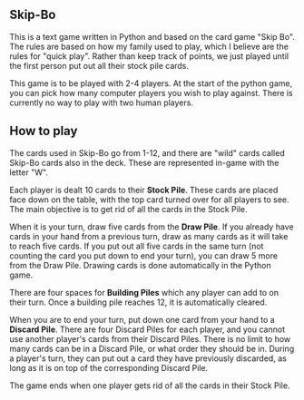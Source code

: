 ## Skip-Bo
This is a text game written in Python and based on the card game "Skip Bo". The rules are based on how my family used to play, which I believe are the rules for "quick play". Rather than keep track of points, we just played until the first person put out all their stock pile cards.

This game is to be played with 2-4 players. At the start of the python game, you can pick how many computer players you wish to play against. There is currently no way to play with two human players.

## How to play
The cards used in Skip-Bo go from 1-12, and there are "wild" cards called Skip-Bo cards also in the deck. These are represented in-game with the letter "W".

Each player is dealt 10 cards to their <b>Stock Pile</b>. These cards are placed face down on the table, with the top card turned over for all players to see. The main objective is to get rid of all the cards in the Stock Pile.

When it is your turn, draw five cards from the <b>Draw Pile</b>. If you already have cards in your hand from a previous turn, draw as many cards as it will take to reach five cards. If you put out all five cards in the same turn (not counting the card you put down to end your turn), you can draw 5 more from the Draw Pile. Drawing cards is done automatically in the Python game.

There are four spaces for <b>Building Piles</b> which any player can add to on their turn. Once a building pile reaches 12, it is automatically cleared.

When you are to end your turn, put down one card from your hand to a <b>Discard Pile</b>. There are four Discard Piles for each player, and you cannot use another player's cards from their Discard Piles. There is no limit to how many cards can be in a Discard Pile, or what order they should be in. During a player's turn, they can put out a card they have previously discarded, as long as it is on top of the corresponding Discard Pile.

The game ends when one player gets rid of all the cards in their Stock Pile.
